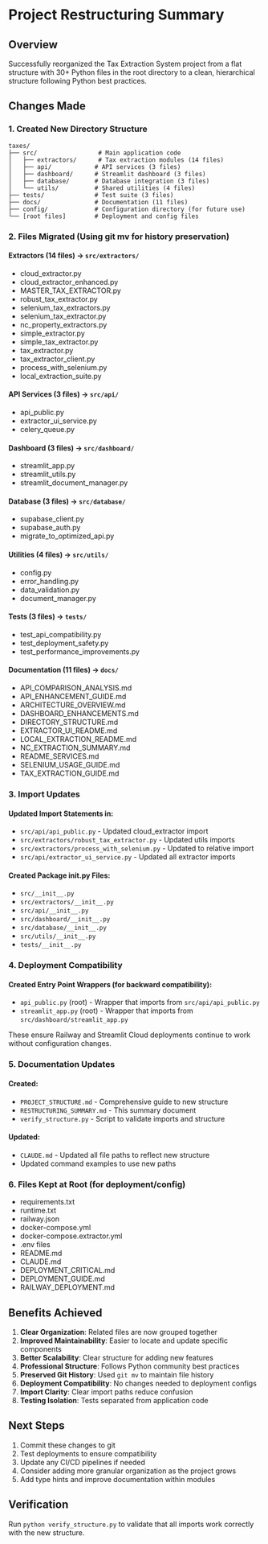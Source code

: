 # Project Restructuring Summary

## Overview
Successfully reorganized the Tax Extraction System project from a flat structure with 30+ Python files in the root directory to a clean, hierarchical structure following Python best practices.

## Changes Made

### 1. Created New Directory Structure
```
taxes/
├── src/                 # Main application code
│   ├── extractors/      # Tax extraction modules (14 files)
│   ├── api/            # API services (3 files)
│   ├── dashboard/      # Streamlit dashboard (3 files)
│   ├── database/       # Database integration (3 files)
│   └── utils/          # Shared utilities (4 files)
├── tests/              # Test suite (3 files)
├── docs/               # Documentation (11 files)
├── config/             # Configuration directory (for future use)
└── [root files]        # Deployment and config files
```

### 2. Files Migrated (Using git mv for history preservation)

#### Extractors (14 files) → `src/extractors/`
- cloud_extractor.py
- cloud_extractor_enhanced.py
- MASTER_TAX_EXTRACTOR.py
- robust_tax_extractor.py
- selenium_tax_extractors.py
- selenium_tax_extractor.py
- nc_property_extractors.py
- simple_extractor.py
- simple_tax_extractor.py
- tax_extractor.py
- tax_extractor_client.py
- process_with_selenium.py
- local_extraction_suite.py

#### API Services (3 files) → `src/api/`
- api_public.py
- extractor_ui_service.py
- celery_queue.py

#### Dashboard (3 files) → `src/dashboard/`
- streamlit_app.py
- streamlit_utils.py
- streamlit_document_manager.py

#### Database (3 files) → `src/database/`
- supabase_client.py
- supabase_auth.py
- migrate_to_optimized_api.py

#### Utilities (4 files) → `src/utils/`
- config.py
- error_handling.py
- data_validation.py
- document_manager.py

#### Tests (3 files) → `tests/`
- test_api_compatibility.py
- test_deployment_safety.py
- test_performance_improvements.py

#### Documentation (11 files) → `docs/`
- API_COMPARISON_ANALYSIS.md
- API_ENHANCEMENT_GUIDE.md
- ARCHITECTURE_OVERVIEW.md
- DASHBOARD_ENHANCEMENTS.md
- DIRECTORY_STRUCTURE.md
- EXTRACTOR_UI_README.md
- LOCAL_EXTRACTION_README.md
- NC_EXTRACTION_SUMMARY.md
- README_SERVICES.md
- SELENIUM_USAGE_GUIDE.md
- TAX_EXTRACTION_GUIDE.md

### 3. Import Updates

#### Updated Import Statements in:
- `src/api/api_public.py` - Updated cloud_extractor import
- `src/extractors/robust_tax_extractor.py` - Updated utils imports
- `src/extractors/process_with_selenium.py` - Updated to relative import
- `src/api/extractor_ui_service.py` - Updated all extractor imports

#### Created Package __init__.py Files:
- `src/__init__.py`
- `src/extractors/__init__.py`
- `src/api/__init__.py`
- `src/dashboard/__init__.py`
- `src/database/__init__.py`
- `src/utils/__init__.py`
- `tests/__init__.py`

### 4. Deployment Compatibility

#### Created Entry Point Wrappers (for backward compatibility):
- `api_public.py` (root) - Wrapper that imports from `src/api/api_public.py`
- `streamlit_app.py` (root) - Wrapper that imports from `src/dashboard/streamlit_app.py`

These ensure Railway and Streamlit Cloud deployments continue to work without configuration changes.

### 5. Documentation Updates

#### Created:
- `PROJECT_STRUCTURE.md` - Comprehensive guide to new structure
- `RESTRUCTURING_SUMMARY.md` - This summary document
- `verify_structure.py` - Script to validate imports and structure

#### Updated:
- `CLAUDE.md` - Updated all file paths to reflect new structure
- Updated command examples to use new paths

### 6. Files Kept at Root (for deployment/config)
- requirements.txt
- runtime.txt
- railway.json
- docker-compose.yml
- docker-compose.extractor.yml
- .env files
- README.md
- CLAUDE.md
- DEPLOYMENT_CRITICAL.md
- DEPLOYMENT_GUIDE.md
- RAILWAY_DEPLOYMENT.md

## Benefits Achieved

1. **Clear Organization**: Related files are now grouped together
2. **Improved Maintainability**: Easier to locate and update specific components
3. **Better Scalability**: Clear structure for adding new features
4. **Professional Structure**: Follows Python community best practices
5. **Preserved Git History**: Used `git mv` to maintain file history
6. **Deployment Compatibility**: No changes needed to deployment configs
7. **Import Clarity**: Clear import paths reduce confusion
8. **Testing Isolation**: Tests separated from application code

## Next Steps

1. Commit these changes to git
2. Test deployments to ensure compatibility
3. Update any CI/CD pipelines if needed
4. Consider adding more granular organization as the project grows
5. Add type hints and improve documentation within modules

## Verification

Run `python verify_structure.py` to validate that all imports work correctly with the new structure.